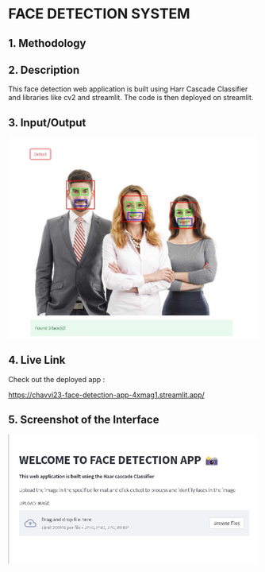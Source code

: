 # FACE DETECTION SYSTEM
## 1. Methodology
## 2. Description
This face detection web application is built using Harr Cascade Classifier and libraries like cv2 and streamlit. The code is then deployed on streamlit.

## 3. Input/Output
![](result.jpg)
## 4. Live Link
Check out the deployed app :

https://chavvi23-face-detection-app-4xmag1.streamlit.app/
## 5. Screenshot of the Interface
![](interface.jpg)



